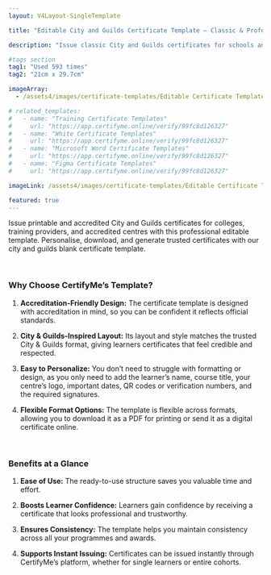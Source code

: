 ```yaml
---
layout: V4Layout-SingleTemplate

title: "Editable City and Guilds Certificate Template – Classic & Professional Design"

description: "Issue classic City and Guilds certificates for schools and organizations with this free, ready to use certificate template. Easily personalize and print credentials with professional security and clean academic design."

#tags section
tag1: "Used 593 times"
tag2: "21cm x 29.7cm"

imageArray:
  - /assets4/images/certificate-templates/Editable Certificate Template 5.png

# related_templates:
#   - name: "Training Certificate Templates"
#     url: "https://app.certifyme.online/verify/99fc8d126327"
#   - name: "White Certificate Templates"
#     url: "https://app.certifyme.online/verify/99fc8d126327"
#   - name: "Microsoft Word Certificate Templates"
#     url: "https://app.certifyme.online/verify/99fc8d126327"
#   - name: "Figma Certificate Templates"
#     url: "https://app.certifyme.online/verify/99fc8d126327"  

imageLink: /assets4/images/certificate-templates/Editable Certificate Template 5.png

featured: true
---
```


Issue printable and accredited City and Guilds certificates for colleges, training providers, and accredited centres with this professional editable template. Personalise, download, and generate trusted certificates with our city and guilds blank certificate template.

<br>

### Why Choose CertifyMe’s Template?

1. **Accreditation-Friendly Design:** The certificate template is designed with accreditation in mind, so you can be confident it reflects official standards.

1. **City & Guilds-Inspired Layout:** Its layout and style matches the trusted City & Guilds format, giving learners certificates that feel credible and respected.

1. **Easy to Personalize:** You don’t need to struggle with formatting or design, as you only need to add the learner’s name, course title, your centre’s logo, important dates, QR codes or verification numbers, and the required signatures.

1. **Flexible Format Options:** The template is flexible across formats, allowing you to download it as a PDF for printing or send it as a digital certificate online.

<br>

### Benefits at a Glance

1. **Ease of Use:** The ready-to-use structure saves you valuable time and effort.

1. **Boosts Learner Confidence:** Learners gain confidence by receiving a certificate that looks professional and trustworthy.

1. **Ensures Consistency:** The template helps you maintain consistency across all your programmes and awards.

1. **Supports Instant Issuing:** Certificates can be issued instantly through CertifyMe’s platform, whether for single learners or entire cohorts.
